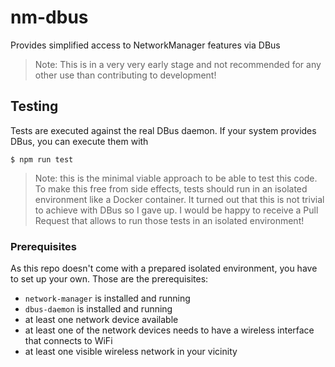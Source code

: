 # nm-dbus

Provides simplified access to NetworkManager features via DBus

> Note: This is in a very very early stage and not recommended for any other use than contributing to development!

## Testing

Tests are executed against the real DBus daemon. If your system provides DBus, you can execute them with

```
$ npm run test
```

> Note: this is the minimal viable approach to be able to test this code. To make this free from side effects, tests should run in an isolated environment like a Docker container. It turned out that this is not trivial to achieve with DBus so I gave up. I would be happy to receive a Pull Request that allows to run those tests in an isolated environment!

### Prerequisites

As this repo doesn't come with a prepared isolated environment, you have to set up your own. Those are the prerequisites:

* `network-manager` is installed and running
* `dbus-daemon` is installed and running
* at least one network device available
* at least one of the network devices needs to have a wireless interface that connects to WiFi
* at least one visible wireless network in your vicinity
